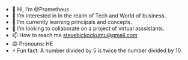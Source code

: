 - 👋 Hi, I’m @Prometheus
- 👀 I’m interested in In the realm of Tech and World of business.
- 🌱 I’m currently learning principals and concepts.
- 💞️ I’m looking to collaborate on a project of virtual asssistants.
- 📫 How to reach me stevebickookumu@gmail.com
- 😄 Pronouns: HE
- ⚡ Fun fact: A number divided by 5 is twice the number divided by 10.

<!---
Prometheus-onyx/Prometheus-onyx is a ✨ special ✨ repository because its `README.md` (this file) appears on your GitHub profile.
You can click the Preview link to take a look at your changes.
--->
